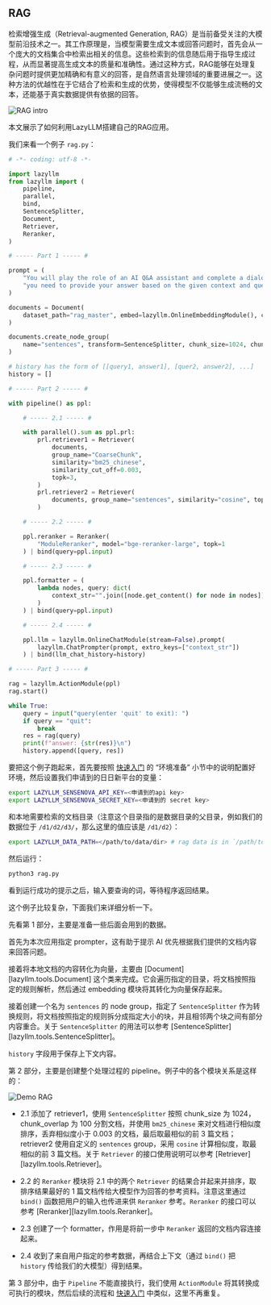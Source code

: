 ## RAG

检索增强生成（Retrieval-augmented Generation, RAG）是当前备受关注的大模型前沿技术之一。其工作原理是，当模型需要生成文本或回答问题时，首先会从一个庞大的文档集合中检索出相关的信息。这些检索到的信息随后用于指导生成过程，从而显著提高生成文本的质量和准确性。通过这种方式，RAG能够在处理复杂问题时提供更加精确和有意义的回答，是自然语言处理领域的重要进展之一。这种方法的优越性在于它结合了检索和生成的优势，使得模型不仅能够生成流畅的文本，还能基于真实数据提供有依据的回答。

![RAG intro](../assets/rag-intro.png)

本文展示了如何利用LazyLLM搭建自己的RAG应用。

我们来看一个例子 `rag.py`：

```python
# -*- coding: utf-8 -*-

import lazyllm
from lazyllm import (
    pipeline,
    parallel,
    bind,
    SentenceSplitter,
    Document,
    Retriever,
    Reranker,
)

# ----- Part 1 ----- #

prompt = (
    "You will play the role of an AI Q&A assistant and complete a dialogue task. In this task, "
    "you need to provide your answer based on the given context and question."
)

documents = Document(
    dataset_path="rag_master", embed=lazyllm.OnlineEmbeddingModule(), create_ui=False
)

documents.create_node_group(
    name="sentences", transform=SentenceSplitter, chunk_size=1024, chunk_overlap=100
)

# history has the form of [[query1, answer1], [quer2, answer2], ...]
history = []

# ----- Part 2 ----- #

with pipeline() as ppl:

    # ----- 2.1 ----- #

    with parallel().sum as ppl.prl:
        prl.retriever1 = Retriever(
            documents,
            group_name="CoarseChunk",
            similarity="bm25_chinese",
            similarity_cut_off=0.003,
            topk=3,
        )
        prl.retriever2 = Retriever(
            documents, group_name="sentences", similarity="cosine", topk=3
        )

    # ----- 2.2 ----- #

    ppl.reranker = Reranker(
        "ModuleReranker", model="bge-reranker-large", topk=1
    ) | bind(query=ppl.input)

    # ----- 2.3 ----- #

    ppl.formatter = (
        lambda nodes, query: dict(
            context_str="".join([node.get_content() for node in nodes]), query=query
        )
    ) | bind(query=ppl.input)

    # ----- 2.4 ----- #

    ppl.llm = lazyllm.OnlineChatModule(stream=False).prompt(
        lazyllm.ChatPrompter(prompt, extro_keys=["context_str"])
    ) | bind(llm_chat_history=history)

# ----- Part 3 ----- #

rag = lazyllm.ActionModule(ppl)
rag.start()

while True:
    query = input("query(enter 'quit' to exit): ")
    if query == "quit":
        break
    res = rag(query)
    print(f"answer: {str(res)}\n")
    history.append([query, res])
```

要把这个例子跑起来，首先要按照 [快速入门](../index.md) 的 “环境准备” 小节中的说明配置好环境，然后设置我们申请到的日日新平台的变量：

```bash
export LAZYLLM_SENSENOVA_API_KEY=<申请到的api key>
export LAZYLLM_SENSENOVA_SECRET_KEY=<申请到的 secret key>
```

和本地需要检索的文档目录（注意这个目录指的是数据目录的父目录，例如我们的数据位于 `/d1/d2/d3/`，那么这里的值应该是 `/d1/d2`）：

```bash
export LAZYLLM_DATA_PATH=</path/to/data/dir> # rag data is in `/path/to/data/dir/rag_master` in this example
```

然后运行：

```bash
python3 rag.py
```

看到运行成功的提示之后，输入要查询的词，等待程序返回结果。

这个例子比较复杂，下面我们来详细分析一下。

先看第 1 部分，主要是准备一些后面会用到的数据。

首先为本次应用指定 prompter，这有助于提示 AI 优先根据我们提供的文档内容来回答问题。

接着将本地文档的内容转化为向量，主要由 [Document][lazyllm.tools.Document] 这个类来完成。它会遍历指定的目录，将文档按照指定的规则解析，然后通过 embedding 模块将其转化为向量保存起来。

接着创建一个名为 `sentences` 的 node group，指定了 `SentenceSplitter` 作为转换规则，将文档按照指定的规则拆分成指定大小的块，并且相邻两个块之间有部分内容重合。关于 `SentenceSplitter` 的用法可以参考 [SentenceSplitter][lazyllm.tools.SentenceSplitter]。

`history` 字段用于保存上下文内容。

第 2 部分，主要是创建整个处理过程的 pipeline。例子中的各个模块关系是这样的：

![Demo RAG](../assets/rag-demo.png)

* 2.1 添加了 retriever1，使用 `SentenceSplitter` 按照 chunk_size 为 1024，chunk_overlap 为 100 分割文档，并使用 `bm25_chinese` 来对文档进行相似度排序，丢弃相似度小于 0.003 的文档，最后取最相似的前 3 篇文档；retriever2 使用自定义的 `sentences` group，采用 `cosine` 计算相似度，取最相似的前 3 篇文档。关于 `Retriever` 的接口使用说明可以参考 [Retriever][lazyllm.tools.Retriever]。

* 2.2 的 `Reranker` 模块将 2.1 中的两个 `Retriever` 的结果合并起来并排序，取排序结果最好的 1 篇文档传给大模型作为回答的参考资料。注意这里通过 `bind()` 函数把用户的输入也传进来供 `Reranker` 参考。`Reranker` 的接口可以参考 [Reranker][lazyllm.tools.Reranker]。

* 2.3 创建了一个 formatter，作用是将前一步中 `Reranker` 返回的文档内容连接起来。

* 2.4 收到了来自用户指定的参考数据，再结合上下文（通过 `bind()` 把 `history` 传给我们的大模型）得到结果。

第 3 部分中，由于 `Pipeline` 不能直接执行，我们使用 `ActionModule` 将其转换成可执行的模块，然后后续的流程和 [快速入门](../index.md) 中类似，这里不再重复。
